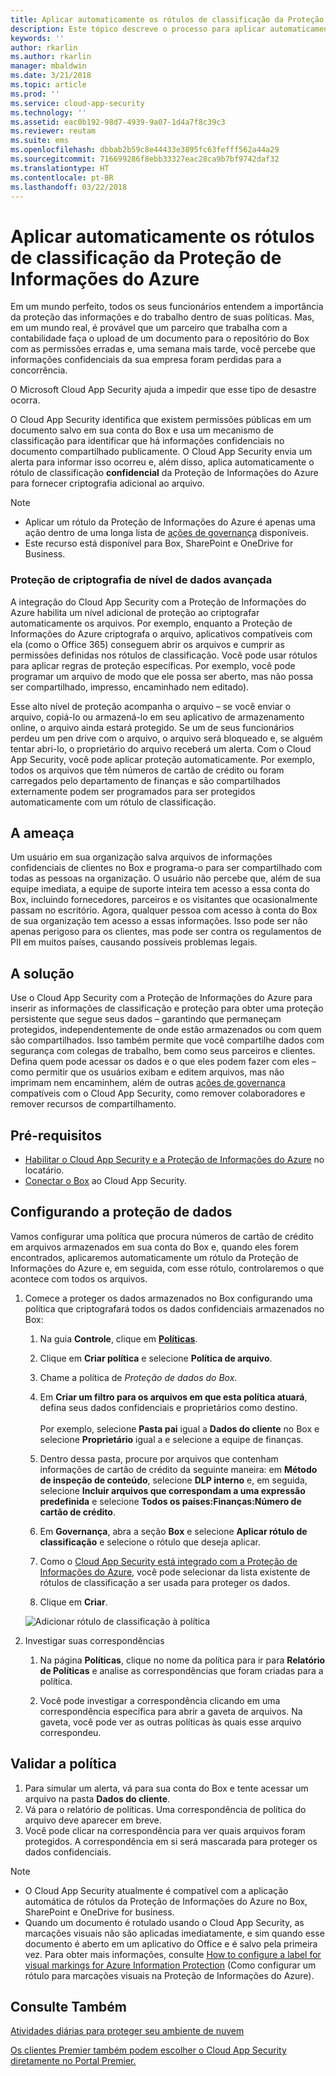 ```yaml
---
title: Aplicar automaticamente os rótulos de classificação da Proteção de Informações do Azure | Microsoft Docs
description: Este tópico descreve o processo para aplicar automaticamente os rótulos de classificação da Proteção de Informações do Azure no Microsoft Cloud App Security.
keywords: ''
author: rkarlin
ms.author: rkarlin
manager: mbaldwin
ms.date: 3/21/2018
ms.topic: article
ms.prod: ''
ms.service: cloud-app-security
ms.technology: ''
ms.assetid: eac0b192-98d7-4939-9a07-1d4a7f8c39c3
ms.reviewer: reutam
ms.suite: ems
ms.openlocfilehash: dbbab2b59c8e44433e3895fc63fefff562a44a29
ms.sourcegitcommit: 716699286f8ebb33327eac28ca9b7bf9742daf32
ms.translationtype: HT
ms.contentlocale: pt-BR
ms.lasthandoff: 03/22/2018
---
```

# <a name="automatically-apply-azure-information-protection-classification-labels"></a>Aplicar automaticamente os rótulos de classificação da Proteção de Informações do Azure  

Em um mundo perfeito, todos os seus funcionários entendem a importância da proteção das informações e do trabalho dentro de suas políticas. Mas, em um mundo real, é provável que um parceiro que trabalha com a contabilidade faça o upload de um documento para o repositório do Box com as permissões erradas e, uma semana mais tarde, você percebe que informações confidenciais da sua empresa foram perdidas para a concorrência. 

O Microsoft Cloud App Security ajuda a impedir que esse tipo de desastre ocorra.

O Cloud App Security identifica que existem permissões públicas em um documento salvo em sua conta do Box e usa um mecanismo de classificação para identificar que há informações confidenciais no documento compartilhado publicamente. O Cloud App Security envia um alerta para informar isso ocorreu e, além disso, aplica automaticamente o rótulo de classificação **confidencial** da Proteção de Informações do Azure para fornecer criptografia adicional ao arquivo. 

>[!NOTE]
> - Aplicar um rótulo da Proteção de Informações do Azure é apenas uma ação dentro de uma longa lista de [ações de governança](governance-actions.md) disponíveis.
> - Este recurso está disponível para Box, SharePoint e OneDrive for Business.

### <a name="enhanced-data-level-encryption-protection"></a>Proteção de criptografia de nível de dados avançada

A integração do Cloud App Security com a Proteção de Informações do Azure habilita um nível adicional de proteção ao criptografar automaticamente os arquivos. Por exemplo, enquanto a Proteção de Informações do Azure criptografa o arquivo, aplicativos compatíveis com ela (como o Office 365) conseguem abrir os arquivos e cumprir as permissões definidas nos rótulos de classificação. Você pode usar rótulos para aplicar regras de proteção específicas. Por exemplo, você pode programar um arquivo de modo que ele possa ser aberto, mas não possa ser compartilhado, impresso, encaminhado nem editado). 

Esse alto nível de proteção acompanha o arquivo – se você enviar o arquivo, copiá-lo ou armazená-lo em seu aplicativo de armazenamento online, o arquivo ainda estará protegido. Se um de seus funcionários perdeu um pen drive com o arquivo, o arquivo será bloqueado e, se alguém tentar abri-lo, o proprietário do arquivo receberá um alerta. Com o Cloud App Security, você pode aplicar proteção automaticamente. Por exemplo, todos os arquivos que têm números de cartão de crédito ou foram carregados pelo departamento de finanças e são compartilhados externamente podem ser programados para ser protegidos automaticamente com um rótulo de classificação. 

## <a name="the-threat"></a>A ameaça 
Um usuário em sua organização salva arquivos de informações confidenciais de clientes no Box e programa-o para ser compartilhado com todas as pessoas na organização. O usuário não percebe que, além de sua equipe imediata, a equipe de suporte inteira tem acesso a essa conta do Box, incluindo fornecedores, parceiros e os visitantes que ocasionalmente passam no escritório. Agora, qualquer pessoa com acesso à conta do Box de sua organização tem acesso a essas informações. Isso pode ser não apenas perigoso para os clientes, mas pode ser contra os regulamentos de PII em muitos países, causando possíveis problemas legais.

## <a name="the-solution"></a>A solução
Use o Cloud App Security com a Proteção de Informações do Azure para inserir as informações de classificação e proteção para obter uma proteção persistente que segue seus dados – garantindo que permaneçam protegidos, independentemente de onde estão armazenados ou com quem são compartilhados. Isso também permite que você compartilhe dados com segurança com colegas de trabalho, bem como seus parceiros e clientes. Defina quem pode acessar os dados e o que eles podem fazer com eles – como permitir que os usuários exibam e editem arquivos, mas não imprimam nem encaminhem, além de outras [ações de governança](governance-actions.md) compatíveis com o Cloud App Security, como remover colaboradores e remover recursos de compartilhamento.

## <a name="prerequisites"></a>Pré-requisitos

- [Habilitar o Cloud App Security e a Proteção de Informações do Azure](azip-integration.md) no locatário.
- [Conectar o Box](connect-box-to-microsoft-cloud-app-security.md) ao Cloud App Security.

## <a name="setting-up-data-protection"></a>Configurando a proteção de dados

Vamos configurar uma política que procura números de cartão de crédito em arquivos armazenados em sua conta do Box e, quando eles forem encontrados, aplicaremos automaticamente um rótulo da Proteção de Informações do Azure e, em seguida, com esse rótulo, controlaremos o que acontece com todos os arquivos.

1. Comece a proteger os dados armazenados no Box configurando uma política que criptografará todos os dados confidenciais armazenados no Box:

    1. Na guia **Controle**, clique em [**Políticas**](control-cloud-apps-with-policies.md). 
    
    2. Clique em **Criar política** e selecione **Política de arquivo**.
    
    3. Chame a política de *Proteção de dados do Box*.
    
    4. Em **Criar um filtro para os arquivos em que esta política atuará**, defina seus dados confidenciais e proprietários como destino.<br></br>
    Por exemplo, selecione **Pasta pai** igual a **Dados do cliente** no Box e selecione **Proprietário** igual a e selecione a equipe de finanças.
    
    4. Dentro dessa pasta, procure por arquivos que contenham informações de cartão de crédito da seguinte maneira: em **Método de inspeção de conteúdo**, selecione **DLP interno** e, em seguida, selecione **Incluir arquivos que correspondam a uma expressão predefinida** e selecione **Todos os países:Finanças:Número de cartão de crédito**.
    
    5. Em **Governança**, abra a seção **Box** e selecione **Aplicar rótulo de classificação** e selecione o rótulo que deseja aplicar.
    
    6. Como o [Cloud App Security está integrado com a Proteção de Informações do Azure](azip-integration.md), você pode selecionar da lista existente de rótulos de classificação a ser usada para proteger os dados.
 
    7. Clique em **Criar**. 
   
   ![Adicionar rótulo de classificação à política](./media/aip-auto-policy.png)
     
2. Investigar suas correspondências
    
    1. Na página **Políticas**, clique no nome da política para ir para **Relatório de Políticas** e analise as correspondências que foram criadas para a política.

    2. Você pode investigar a correspondência clicando em uma correspondência específica para abrir a gaveta de arquivos. Na gaveta, você pode ver as outras políticas às quais esse arquivo correspondeu. 
     
## <a name="validating-your-policy"></a>Validar a política

1. Para simular um alerta, vá para sua conta do Box e tente acessar um arquivo na pasta **Dados do cliente**.
3. Vá para o relatório de políticas. Uma correspondência de política do arquivo deve aparecer em breve. 
4. Você pode clicar na correspondência para ver quais arquivos foram protegidos. A correspondência em si será mascarada para proteger os dados confidenciais. 

>[!NOTE]
> - O Cloud App Security atualmente é compatível com a aplicação automática de rótulos da Proteção de Informações do Azure no Box, SharePoint e OneDrive for business.
> - Quando um documento é rotulado usando o Cloud App Security, as marcações visuais não são aplicadas imediatamente, e sim quando esse documento é aberto em um aplicativo do Office e é salvo pela primeira vez. Para obter mais informações, consulte [How to configure a label for visual markings for Azure Information Protection](https://docs.microsoft.com/information-protection/deploy-use/configure-policy-markings#when-visual-markings-are-applied) (Como configurar um rótulo para marcações visuais na Proteção de Informações do Azure).

 ## <a name="see-also"></a>Consulte Também  
[Atividades diárias para proteger seu ambiente de nuvem](daily-activities-to-protect-your-cloud-environment.md)   

[Os clientes Premier também podem escolher o Cloud App Security diretamente no Portal Premier.](https://premier.microsoft.com/)  
  
  